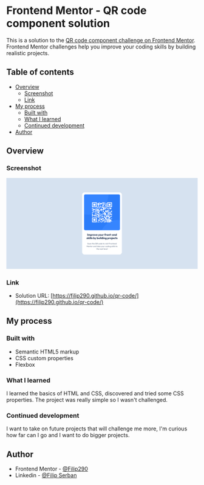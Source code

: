 # Frontend Mentor - QR code component solution

This is a solution to the [QR code component challenge on Frontend Mentor](https://www.frontendmentor.io/challenges/qr-code-component-iux_sIO_H). Frontend Mentor challenges help you improve your coding skills by building realistic projects. 

## Table of contents

- [Overview](#overview)
  - [Screenshot](#screenshot)
  - [Link](#link)
- [My process](#my-process)
  - [Built with](#built-with)
  - [What I learned](#what-i-learned)
  - [Continued development](#continued-development)
- [Author](#author)

## Overview

### Screenshot

![project_screenshot](https://github.com/Filip290/qr-code/blob/main/images/Screenshot.png)

### Link

- Solution URL: [https://filip290.github.io/qr-code/](https://filip290.github.io/qr-code/)

## My process

### Built with

- Semantic HTML5 markup
- CSS custom properties
- Flexbox

### What I learned

I learned the basics of HTML and CSS, discovered and tried some CSS properties. The project was really simple so I wasn't challenged.

### Continued development

I want to take on future projects that will challenge me more, I'm curious how far can I go and I want to do bigger projects.

## Author

- Frontend Mentor - [@Filip290](https://www.frontendmentor.io/profile/Filip290)
- Linkedin - [@Filip Serban](https://www.linkedin.com/in/filip-serban-983aa62a0/)
